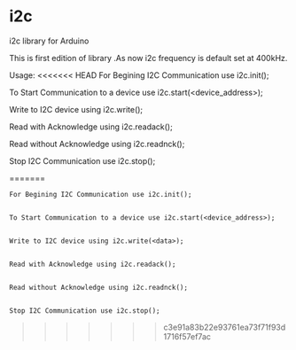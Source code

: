 # i2c
i2c library for Arduino

This is first edition of library .As now i2c frequency is default set at 400kHz.

Usage:
<<<<<<< HEAD
For Begining I2C Communication use i2c.init();


To Start Communication to a device use i2c.start(<device_address>);


Write to I2C device using i2c.write(<data>);


Read with Acknowledge using i2c.readack();


Read without Acknowledge using i2c.readnck();


Stop I2C Communication use i2c.stop();


=======

	For Begining I2C Communication use i2c.init();


	To Start Communication to a device use i2c.start(<device_address>);


	Write to I2C device using i2c.write(<data>);


	Read with Acknowledge using i2c.readack();


	Read without Acknowledge using i2c.readnck();


	Stop I2C Communication use i2c.stop();
>>>>>>> c3e91a83b22e93761ea73f71f93d1716f57ef7ac
